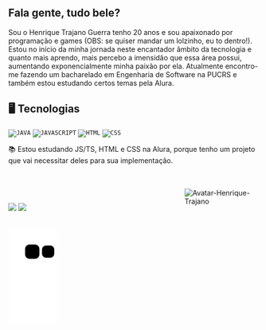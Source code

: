 ## Fala gente, tudo bele?

Sou o Henrique Trajano Guerra tenho 20 anos e sou apaixonado por programação e games (OBS: se quiser mandar um lolzinho, eu to dentro!). Estou no início da minha jornada neste encantador âmbito da tecnologia e quanto mais aprendo, mais percebo a imensidão que essa área possui, aumentando exponencialmente minha paixão por ela. Atualmente encontro-me fazendo um bacharelado em Engenharia de Software na PUCRS e também estou estudando certos temas pela Alura. 

## 🖥️ Tecnologias 
<code><img width="40px" src="https://cdn.jsdelivr.net/gh/devicons/devicon/icons/java/java-original.svg" title="JAVA"/></code>
<code><img width="40px" src="https://cdn.jsdelivr.net/gh/devicons/devicon/icons/javascript/javascript-original.svg" title = "JAVASCRIPT"/></code>
<code><img width="40px" src="https://cdn.jsdelivr.net/gh/devicons/devicon/icons/html5/html5-original.svg" title = "HTML"/></code>
<code><img width="40px" src="https://cdn.jsdelivr.net/gh/devicons/devicon/icons/css3/css3-original.svg" title = "CSS"/></code>

📚 Estou estudando JS/TS, HTML e CSS na Alura, porque tenho um projeto que vai necessitar deles para sua implementação. 

<br />
<br />
<img align="right" width="150" alt="Avatar-Henrique-Trajano" title="Feita através do readyplayer.me" src="https://user-images.githubusercontent.com/69161086/148652273-17565647-1de7-42f1-b3db-accaafb10f93.png">

##
<div> 
  <a href="mailto:henriquetrajanoguerra@gmail.com"><img src="https://img.shields.io/badge/Gmail-D14836?style=for-the-badge&logo=gmail&logoColor=white"></a>
  <a href="www.linkedin.com/in/henrique-trajano-guerra" target="_blank"><img src="https://img.shields.io/badge/LinkedIn-0077B5?style=for-the-badge&logo=linkedin&logoColor=white"></a>
  <br />
  <br />
  
  ![Snake animation](https://github.com/HenriqueTrajano/HenriqueTrajano/blob/output/github-contribution-grid-snake.svg)
  
</div>
